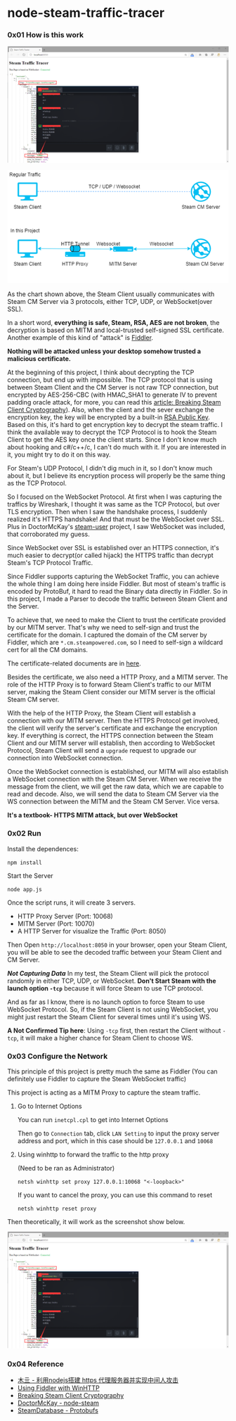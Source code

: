 # node-steam-traffic-tracer

### 0x01 How is this work

![Screnshot](/document/screenshot.png)

![how-this-work](/document/how-this-work-chart.png)

As the chart shown above, the Steam Client usually communicates with
Steam CM Server via 3 protocols, either TCP, UDP, or WebSocket(over SSL).

In a short word, **everything is safe, Steam, RSA, AES are not broken**,
the decryption is based on MITM and local-trusted self-signed SSL certificate.
Another example of this kind of "attack" is [Fiddler](https://www.telerik.com/fiddler).

**Nothing will be attacked unless your desktop somehow trusted a malicious certificate.**

At the beginning of this project, I think about decrypting the TCP connection,
but end up with impossible. The TCP protocol that is using between Steam Client
and the CM Server is not raw TCP connection, but encrypted by AES-256-CBC
(with HMAC_SHA1 to generate IV to prevent padding oracle attack,
for more, you can read this [article: Breaking Steam Client Cryptography](https://steamdb.info/blog/breaking-steam-client-cryptography/)).
Also, when the client and the sever exchange the encryption key, the key will
be encrypted by a built-in [RSA Public Key](https://github.com/seishun/node-steam-crypto/issues/3).
Based on this, it's hard to get encryption key to decrypt the steam traffic.
I think the available way to decrypt the TCP Protocol is to hook the Steam
Client to get the AES key once the client starts. Since I don't know much about
hooking and c#/c++/c, I can't do much with it. If you are interested in it, you
might try to do it on this way. 

For Steam's UDP Protocol, I didn't dig much in it, so I don't know much about it,
but I believe its encryption process will properly be the same thing as the TCP
Protocol.

So I focused on the WebSocket Protocol. At first when I was capturing the traffics
by Wireshark, I thought it was same as the TCP Protocol, but over TLS encryption.
Then when I saw the handshake process, I suddenly realized it's HTTPS handshake!
And that must be the WebSocket over SSL. Plus in DoctorMcKay's [steam-user](https://github.com/DoctorMcKay/node-steam-user)
project, I saw WebSocket was included, that corroborated my guess.

Since WebSocket over SSL is established over an HTTPS connection, it's much easier
to decrypt(or called hijack) the HTTPS traffic than decrypt Steam's TCP Protocol Traffic.

Since Fiddler supports capturing the WebSocket Traffic, you can achieve the whole thing
I am doing here inside Fiddler. But most of steam's traffic is encoded by ProtoBuf, it hard
to read the Binary data directly in Fiddler. So in this project, I made a Parser to decode
the traffic between Steam Client and the Server.

To achieve that, we need to make the Client to trust the certificate provided by our
MITM server. That's why we need to self-sign and trust the certificate for the domain.
I captured the domain of the CM server by Fiddler, which are `*.cm.steampowered.com`, so I
need to self-sign a wildcard cert for all the CM domains.

The certificate-related documents are in [here](https://github.com/Y2Nk4/node-steam-client-traffic-tracer/tree/master/cert).

Besides the certificate, we also need a HTTP Proxy, and a MITM server. The role of the 
HTTP Proxy is to forward Steam Client's traffic to our MITM server, making the Steam Client
consider our MITM server is the official Steam CM server.

With the help of the HTTP Proxy, the Steam Client will establish a connection with our
MITM server. Then the HTTPS Protocol get involved, the client will verify the server's
certificate and exchange the encryption key. If everything is correct, the HTTPS connection
between the Steam Client and our MITM server will establish, then according to WebSocket 
Protocol, Steam Client will send a `upgrade` request to upgrade our connection into WebSocket connection.

Once the WebSocket connection is established, our MITM will also establish a WebSocket connection
with the Steam CM Server. When we receive the message from the client, we will get the raw data, which
we are capable to read and decode. Also, we will send the data to Steam CM Server via the WS connection
between the MITM and the Steam CM Server. Vice versa.

**It's a textbook- HTTPS MITM attack, but over WebSocket**

### 0x02 Run
Install the dependences: 
```shell script
npm install
```
Start the Server
```shell script
node app.js
```

Once the script runs, it will create 3 servers.
- HTTP Proxy Server (Port: 10068)
- MITM Server (Port: 10070)
- A HTTP Server for visualize the Traffic (Port: 8050)

Then Open `http://localhost:8050` in your browser, open your Steam Client,
you will be able to see the decoded traffic between your Steam Client and CM Server.

***Not Capturing Data***
In my test, the Steam Client will pick the protocol randomly in either TCP, UDP, or WebSocket.
**Don't Start Steam with the launch option `-tcp`** because it will force Steam to use TCP
protocol.

And as far as I know, there is no launch option to force Steam to use WebSocket Protocol. 
So, if the Steam Client is not using WebSocket, you might just restart the Steam Client for
several times until it's using WS.

**A Not Confirmed Tip here**: Using `-tcp` first, then restart the Client without `-tcp`, it will
make a higher chance for Steam Client to choose WS.

### 0x03 Configure the Network
This principle of this project is pretty much the same as Fiddler
(You can definitely use Fiddler to capture the Steam WebSocket traffic)

This project is acting as a MITM Proxy to capture the steam traffic.

1. Go to Internet Options
    
    You can run `inetcpl.cpl` to get into Internet Options
   
    Then go to `Connection` tab, click `LAN Setting` to input the
    proxy server address and port, which in this case should be
    `127.0.0.1` and `10068`

2. Using winhttp to forward the traffic to the http proxy
    
    (Need to be ran as Administrator)
    ```shell script
    netsh winhttp set proxy 127.0.0.1:10068 "<-loopback>"
    ```
    If you want to cancel the proxy, you can use this command to reset
    ```shell script
    netsh winhttp reset proxy
    ```

Then theoretically, it will work as the screenshot show below.

![Screnshot](/document/screenshot.png)

### 0x04 Reference
- [木亖 - 利用nodejs搭建 https 代理服务器并实现中间人攻击](https://juejin.im/post/5cce881ef265da036902a934)
- [Using Fiddler with WinHTTP](https://www.telerik.com/blogs/using-fiddler-with-winhttp)
- [Breaking Steam Client Cryptography](https://steamdb.info/blog/breaking-steam-client-cryptography/)
- [DoctorMcKay - node-steam](https://github.com/DoctorMcKay/node-steam-user)
- [SteamDatabase - Protobufs](https://github.com/SteamDatabase/Protobufs)
